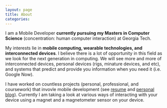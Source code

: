```yaml
---
layout: page
title: About
categories: 
---
```


I am a Mobile Developer **currently pursuing my Masters in Computer Science** (concentration: human computer interaction) at Georgia Tech. 

My interests lie in **mobile computing, wearable technologies, and interconnected devices**. I believe there is a lot of opportunity in this field as we look for the next generation in computing. We will see more and more of interconnected devices, personal devices (rigs, minature devices, and etc), and systems that predict and provide you information when you need it (i.e. Google Now).

I have worked on countless projects (personal, professional, and coursework) that invovle mobile development (see [resume](/resources/resume/SaadIsmail-Resume.pdf) and [personal blog](http://thesaadismail.github.io/archive/)). Currently I am taking a look at various ways of interacting with your device using a magnet and a magnetometer sensor on your device.